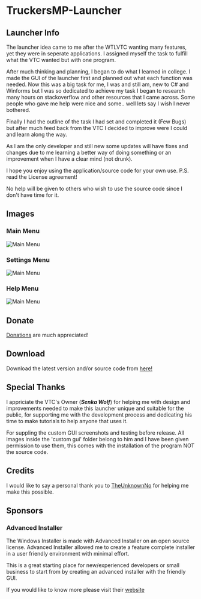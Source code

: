 # TruckersMP-Launcher

## Launcher Info

The launcher idea came to me after the WTLVTC wanting many features, yet they were in seperate applications. I assigned myself the task to fulfill what the VTC wanted but with one program.

After much thinking and planning, I began to do what I learned in college. I made the GUI of the launcher first and planned out what each function was needed. Now this was a big task for me, I was and still am, new to C# and Winforms but I was so dedicated to achieve my task I began to research many hours on stackoverflow and other resources that I came across. Some people who gave me help were nice and some.. well lets say I wish I never bothered.

Finally I had the outline of the task I had set and completed it (Few Bugs) but after much feed back from the VTC I decided to improve were I could and learn along the way.

As I am the only developer and still new some updates will have fixes and changes due to me learning a better way of doing something or an improvement when I have a clear mind (not drunk).

I hope you enjoy using the application/source code for your own use. P.S. read the License agreement!

No help will be given to others who wish to use the source code since I don't have time for it.

## Images
### Main Menu
<img src="https://www.senkawolf.com/othersites/dubstepmad/i/uploads/00.09.29-30.06.18.png" alt="Main Menu"/>

### Settings Menu
<img src="https://www.senkawolf.com/othersites/dubstepmad/i/uploads/00.11.19-30.06.18.png" alt="Main Menu"/>

### Help Menu
<img src="https://www.senkawolf.com/othersites/dubstepmad/i/uploads/00.10.54-30.06.18.png" alt="Main Menu"/>

## Donate

[Donations](https://www.paypal.me/ConnorNee97) are much appreciated!

## Download

Download the latest version and/or source code from [here!](https://github.com/DubStepMad/TruckersMP-Launcher/releases)

## Special Thanks

I appriciate the VTC's Owner (_**Senka Wolf**_) for helping me with design and improvements needed to make this launcher unique and suitable for the public, for supporting me with the development process and dedicating his time to make tutorials to help anyone that uses it.

For suppling the custom GUI screenshots and testing before release.
All images inside the 'custom gui' folder belong to him and I have been given permission to use them, this comes with the installation of the program NOT the source code.

## Credits

I would like to say a personal thank you to [TheUnknownNo](https://github.com/TheUnknownNO) for helping me make this possible.

## Sponsors

### Advanced Installer

The Windows Installer is made with Advanced Installer on an open source license. Advanced Installer allowed me to create a feature complete installer in a user friendly environment with minimal effort. 

This is a great starting place for new/experienced developers or small business to start from by creating an advanced installer with the friendly GUI.

If you would like to know more please visit their [website](http://www.advancedinstaller.com/)
